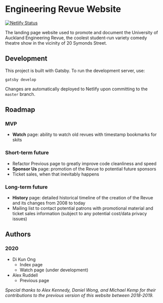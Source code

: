 # Engineering Revue Website

[![Netlify Status](https://api.netlify.com/api/v1/badges/6d7fec8f-f6fc-4e11-8620-25c6052d70bb/deploy-status)](https://app.netlify.com/sites/engrevue/deploys)

The landing page website used to promote and document the University of Auckland Engineering Revue, the coolest student-run variety comedy theatre show in the vicinity of 20 Symonds Street.

## Development

This project is built with Gatsby. To run the development server, use:

`gatsby develop`

Changes are automatically deployed to Netlify upon committing to the `master` branch.

## Roadmap

### MVP
* **Watch** page: ability to watch old revues with timestamp bookmarks for skits

### Short-term future
* Refactor Previous page to greatly improve code cleanliness and speed
* **Sponsor Us** page: promotion of the Revue to potential future sponsors
* Ticket sales, when that inevitably happens

### Long-term future
* **History** page: detailed historical timeline of the creation of the Revue and its changes from 2008 to today
* Mailing list to contact potential patrons with promotional material and ticket sales information (subject to any potential cost/data privacy issues)

## Authors

### 2020
* Di Kun Ong
  * Index page
  * Watch page (under development)
* Alex Ruddell
  * Previous page

*Special thanks to Alex Kennedy, Daniel Wong, and Michael Kemp for their contributions to the previous version of this website between 2018-2019.*